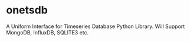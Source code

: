 # onetsdb
A Uniform Interface for Timeseries Database Python Library. Will Support MongoDB, InfluxDB, SQLITE3 etc.

